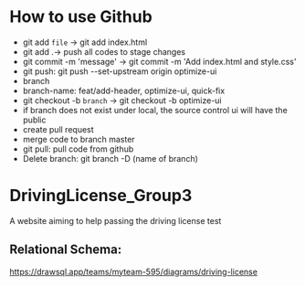 # How to use Github

- git add `file` -> git add index.html
- git add .-> push all codes to stage changes
- git commit -m 'message' -> git commit -m 'Add index.html and style.css'
- git push: git push --set-upstream origin optimize-ui
- branch
- branch-name: feat/add-header, optimize-ui, quick-fix
- git checkout -b `branch` -> git checkout -b optimize-ui
- if branch does not exist under local, the source control ui will have the public
- create pull request
- merge code to branch master
- git pull: pull code from github
- Delete branch: git branch -D (name of branch)

# DrivingLicense_Group3
A website aiming to help passing the driving license test 

## Relational Schema: 
https://drawsql.app/teams/myteam-595/diagrams/driving-license

